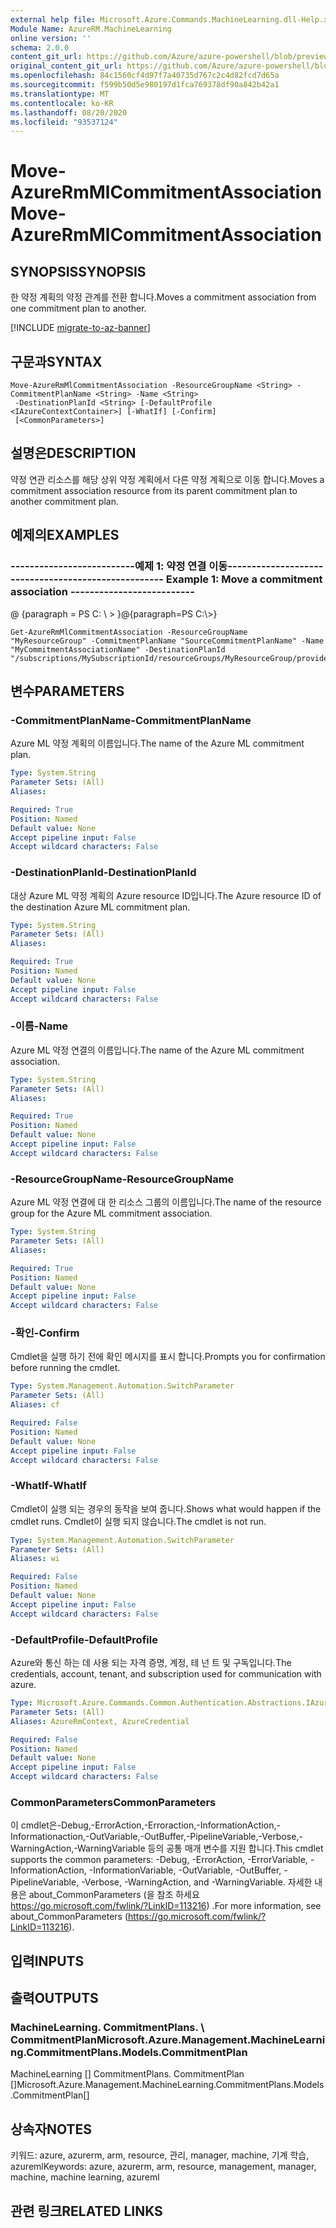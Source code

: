 ```yaml
---
external help file: Microsoft.Azure.Commands.MachineLearning.dll-Help.xml
Module Name: AzureRM.MachineLearning
online version: ''
schema: 2.0.0
content_git_url: https://github.com/Azure/azure-powershell/blob/preview/src/ResourceManager/MachineLearning/Commands.MachineLearning/help/Move-AzureRmMlCommitmentAssociation.md
original_content_git_url: https://github.com/Azure/azure-powershell/blob/preview/src/ResourceManager/MachineLearning/Commands.MachineLearning/help/Move-AzureRmMlCommitmentAssociation.md
ms.openlocfilehash: 84c1560cf4d97f7a40735d767c2c4d82fcd7d65a
ms.sourcegitcommit: f599b50d5e980197d1fca769378df90a842b42a1
ms.translationtype: MT
ms.contentlocale: ko-KR
ms.lasthandoff: 08/20/2020
ms.locfileid: "93537124"
---
```

# <span data-ttu-id="8e2c4-101">Move-AzureRmMlCommitmentAssociation</span><span class="sxs-lookup"><span data-stu-id="8e2c4-101">Move-AzureRmMlCommitmentAssociation</span></span>

## <span data-ttu-id="8e2c4-102">SYNOPSIS</span><span class="sxs-lookup"><span data-stu-id="8e2c4-102">SYNOPSIS</span></span>
<span data-ttu-id="8e2c4-103">한 약정 계획의 약정 관계를 전환 합니다.</span><span class="sxs-lookup"><span data-stu-id="8e2c4-103">Moves a commitment association from one commitment plan to another.</span></span>

[!INCLUDE [migrate-to-az-banner](../../includes/migrate-to-az-banner.md)]

## <span data-ttu-id="8e2c4-104">구문과</span><span class="sxs-lookup"><span data-stu-id="8e2c4-104">SYNTAX</span></span>

```
Move-AzureRmMlCommitmentAssociation -ResourceGroupName <String> -CommitmentPlanName <String> -Name <String>
 -DestinationPlanId <String> [-DefaultProfile <IAzureContextContainer>] [-WhatIf] [-Confirm]
 [<CommonParameters>]
```

## <span data-ttu-id="8e2c4-105">설명은</span><span class="sxs-lookup"><span data-stu-id="8e2c4-105">DESCRIPTION</span></span>
<span data-ttu-id="8e2c4-106">약정 연관 리소스를 해당 상위 약정 계획에서 다른 약정 계획으로 이동 합니다.</span><span class="sxs-lookup"><span data-stu-id="8e2c4-106">Moves a commitment association resource from its parent commitment plan to another commitment plan.</span></span>

## <span data-ttu-id="8e2c4-107">예제의</span><span class="sxs-lookup"><span data-stu-id="8e2c4-107">EXAMPLES</span></span>

### <span data-ttu-id="8e2c4-108">--------------------------예제 1: 약정 연결 이동--------------------------</span><span class="sxs-lookup"><span data-stu-id="8e2c4-108">--------------------------  Example 1: Move a commitment association  --------------------------</span></span>
<span data-ttu-id="8e2c4-109">@ {paragraph = PS C: \\ \> }</span><span class="sxs-lookup"><span data-stu-id="8e2c4-109">@{paragraph=PS C:\\\>}</span></span>





```
Get-AzureRmMlCommitmentAssociation -ResourceGroupName "MyResourceGroup" -CommitmentPlanName "SourceCommitmentPlanName" -Name "MyCommitmentAssociationName" -DestinationPlanId "/subscriptions/MySubscriptionId/resourceGroups/MyResourceGroup/providers/Microsoft.MachineLearning/commitmentPlans/DestinationCommitmentPlanName"
```

## <span data-ttu-id="8e2c4-110">변수</span><span class="sxs-lookup"><span data-stu-id="8e2c4-110">PARAMETERS</span></span>

### <span data-ttu-id="8e2c4-111">-CommitmentPlanName</span><span class="sxs-lookup"><span data-stu-id="8e2c4-111">-CommitmentPlanName</span></span>
<span data-ttu-id="8e2c4-112">Azure ML 약정 계획의 이름입니다.</span><span class="sxs-lookup"><span data-stu-id="8e2c4-112">The name of the Azure ML commitment plan.</span></span>

```yaml
Type: System.String
Parameter Sets: (All)
Aliases: 

Required: True
Position: Named
Default value: None
Accept pipeline input: False
Accept wildcard characters: False
```

### <span data-ttu-id="8e2c4-113">-DestinationPlanId</span><span class="sxs-lookup"><span data-stu-id="8e2c4-113">-DestinationPlanId</span></span>
<span data-ttu-id="8e2c4-114">대상 Azure ML 약정 계획의 Azure resource ID입니다.</span><span class="sxs-lookup"><span data-stu-id="8e2c4-114">The Azure resource ID of the destination Azure ML commitment plan.</span></span>

```yaml
Type: System.String
Parameter Sets: (All)
Aliases: 

Required: True
Position: Named
Default value: None
Accept pipeline input: False
Accept wildcard characters: False
```

### <span data-ttu-id="8e2c4-115">-이름</span><span class="sxs-lookup"><span data-stu-id="8e2c4-115">-Name</span></span>
<span data-ttu-id="8e2c4-116">Azure ML 약정 연결의 이름입니다.</span><span class="sxs-lookup"><span data-stu-id="8e2c4-116">The name of the Azure ML commitment association.</span></span>

```yaml
Type: System.String
Parameter Sets: (All)
Aliases: 

Required: True
Position: Named
Default value: None
Accept pipeline input: False
Accept wildcard characters: False
```

### <span data-ttu-id="8e2c4-117">-ResourceGroupName</span><span class="sxs-lookup"><span data-stu-id="8e2c4-117">-ResourceGroupName</span></span>
<span data-ttu-id="8e2c4-118">Azure ML 약정 연결에 대 한 리소스 그룹의 이름입니다.</span><span class="sxs-lookup"><span data-stu-id="8e2c4-118">The name of the resource group for the Azure ML commitment association.</span></span>

```yaml
Type: System.String
Parameter Sets: (All)
Aliases: 

Required: True
Position: Named
Default value: None
Accept pipeline input: False
Accept wildcard characters: False
```

### <span data-ttu-id="8e2c4-119">-확인</span><span class="sxs-lookup"><span data-stu-id="8e2c4-119">-Confirm</span></span>
<span data-ttu-id="8e2c4-120">Cmdlet을 실행 하기 전에 확인 메시지를 표시 합니다.</span><span class="sxs-lookup"><span data-stu-id="8e2c4-120">Prompts you for confirmation before running the cmdlet.</span></span>

```yaml
Type: System.Management.Automation.SwitchParameter
Parameter Sets: (All)
Aliases: cf

Required: False
Position: Named
Default value: None
Accept pipeline input: False
Accept wildcard characters: False
```

### <span data-ttu-id="8e2c4-121">-WhatIf</span><span class="sxs-lookup"><span data-stu-id="8e2c4-121">-WhatIf</span></span>
<span data-ttu-id="8e2c4-122">Cmdlet이 실행 되는 경우의 동작을 보여 줍니다.</span><span class="sxs-lookup"><span data-stu-id="8e2c4-122">Shows what would happen if the cmdlet runs.</span></span> <span data-ttu-id="8e2c4-123">Cmdlet이 실행 되지 않습니다.</span><span class="sxs-lookup"><span data-stu-id="8e2c4-123">The cmdlet is not run.</span></span>

```yaml
Type: System.Management.Automation.SwitchParameter
Parameter Sets: (All)
Aliases: wi

Required: False
Position: Named
Default value: None
Accept pipeline input: False
Accept wildcard characters: False
```

### <span data-ttu-id="8e2c4-124">-DefaultProfile</span><span class="sxs-lookup"><span data-stu-id="8e2c4-124">-DefaultProfile</span></span>
<span data-ttu-id="8e2c4-125">Azure와 통신 하는 데 사용 되는 자격 증명, 계정, 테 넌 트 및 구독입니다.</span><span class="sxs-lookup"><span data-stu-id="8e2c4-125">The credentials, account, tenant, and subscription used for communication with azure.</span></span>

```yaml
Type: Microsoft.Azure.Commands.Common.Authentication.Abstractions.IAzureContextContainer
Parameter Sets: (All)
Aliases: AzureRmContext, AzureCredential

Required: False
Position: Named
Default value: None
Accept pipeline input: False
Accept wildcard characters: False
```

### <span data-ttu-id="8e2c4-126">CommonParameters</span><span class="sxs-lookup"><span data-stu-id="8e2c4-126">CommonParameters</span></span>
<span data-ttu-id="8e2c4-127">이 cmdlet은-Debug,-ErrorAction,-Erroraction,-InformationAction,-Informationaction,-OutVariable,-OutBuffer,-PipelineVariable,-Verbose,-WarningAction,-WarningVariable 등의 공통 매개 변수를 지원 합니다.</span><span class="sxs-lookup"><span data-stu-id="8e2c4-127">This cmdlet supports the common parameters: -Debug, -ErrorAction, -ErrorVariable, -InformationAction, -InformationVariable, -OutVariable, -OutBuffer, -PipelineVariable, -Verbose, -WarningAction, and -WarningVariable.</span></span> <span data-ttu-id="8e2c4-128">자세한 내용은 about_CommonParameters (을 참조 하세요 https://go.microsoft.com/fwlink/?LinkID=113216) .</span><span class="sxs-lookup"><span data-stu-id="8e2c4-128">For more information, see about_CommonParameters (https://go.microsoft.com/fwlink/?LinkID=113216).</span></span>

## <span data-ttu-id="8e2c4-129">입력</span><span class="sxs-lookup"><span data-stu-id="8e2c4-129">INPUTS</span></span>

## <span data-ttu-id="8e2c4-130">출력</span><span class="sxs-lookup"><span data-stu-id="8e2c4-130">OUTPUTS</span></span>

### <span data-ttu-id="8e2c4-131">MachineLearning. CommitmentPlans. \ CommitmentPlan</span><span class="sxs-lookup"><span data-stu-id="8e2c4-131">Microsoft.Azure.Management.MachineLearning.CommitmentPlans.Models.CommitmentPlan</span></span>
<span data-ttu-id="8e2c4-132">MachineLearning [] CommitmentPlans. CommitmentPlan []</span><span class="sxs-lookup"><span data-stu-id="8e2c4-132">Microsoft.Azure.Management.MachineLearning.CommitmentPlans.Models.CommitmentPlan[]</span></span>

## <span data-ttu-id="8e2c4-133">상속자</span><span class="sxs-lookup"><span data-stu-id="8e2c4-133">NOTES</span></span>
<span data-ttu-id="8e2c4-134">키워드: azure, azurerm, arm, resource, 관리, manager, machine, 기계 학습, azureml</span><span class="sxs-lookup"><span data-stu-id="8e2c4-134">Keywords: azure, azurerm, arm, resource, management, manager, machine, machine learning, azureml</span></span>

## <span data-ttu-id="8e2c4-135">관련 링크</span><span class="sxs-lookup"><span data-stu-id="8e2c4-135">RELATED LINKS</span></span>

